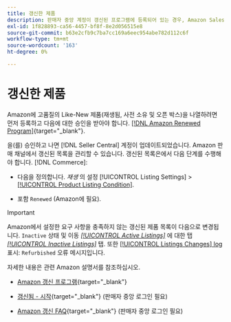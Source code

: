 ```yaml
---
title: 갱신한 제품
description: 판매자 중앙 계정이 갱신된 프로그램에 등록되어 있는 경우, Amazon Sales Channel에서 갱신된 목록을 관리할 수 있습니다.
exl-id: 1f828893-ca56-4457-bf8f-8e2d056515e8
source-git-commit: b63e2cfb9c7ba7cc169a6eec954abe782d112c6f
workflow-type: tm+mt
source-wordcount: '163'
ht-degree: 0%

---
```


# 갱신한 제품

Amazon에 고품질의 Like-New 제품(재생됨, 사전 소유 및 오픈 박스)을 나열하려면 먼저 등록하고 다음에 대한 승인을 받아야 합니다. [[!DNL Amazon Renewed Program]](https://sell.amazon.com/programs/renewed.html){target="_blank"}.

을(를) 승인하고 나면 [!DNL Seller Central] 계정이 업데이트되었습니다. Amazon 판매 채널에서 갱신된 목록을 관리할 수 있습니다. 갱신된 목록은에서 다음 단계를 수행해야 합니다. [!DNL Commerce]:

- 다음을 정의합니다. _재생_ 의 설정 [!UICONTROL Listing Settings] > [[!UICONTROL Product Listing Condition]](./product-listing-condition.md).

- 포함 `Renewed` (Amazon에 필요).

>[!IMPORTANT]
>
>Amazon에서 설정한 요구 사항을 충족하지 않는 갱신된 제품 목록이 다음으로 변경됩니다. `Inactive` 상태 및 이동 *[[!UICONTROL Active Listings]](./active-listings.md)* 에 대한 탭 *[[!UICONTROL Inactive Listings]](./inactive-listings.md)* 탭. 또한 [[!UICONTROL Listings Changes] log](./listing-changes-log.md) 표시: `Refurbished` 오류 메시지입니다.

자세한 내용은 관련 Amazon 설명서를 참조하십시오.

- [Amazon 갱신 프로그램](https://sell.amazon.com/programs/renewed.html){target="_blank"}

- [갱신됨 - 시작](https://sellercentral.amazon.com/gp/help/help.html/?itemID=201648580){target="_blank"} (판매자 중앙 로그인 필요)

- [Amazon 갱신 FAQ](https://sellercentral.amazon.com/gp/help/help.html?itemID=202190060){target="_blank"} (판매자 중앙 로그인 필요)
